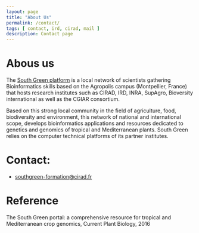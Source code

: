 ```yaml
---
layout: page
title: "About Us"
permalink: /contact/
tags: [ contact, ird, cirad, mail ]
description: Contact page
---
```


# Abous us
The [South Green platform](https://www.southgreen.fr/) is a local network of scientists gathering Bioinformatics skills based on the Agropolis campus (Montpellier, France) that hosts research institutes such as CIRAD, IRD, INRA, SupAgro, Bioversity international as well as the CGIAR consortium.

Based on this strong local community in the field of agriculture, food, biodiversity and environment, this network of national and international scope, develops bioinformatics applications and resources dedicated to genetics and genomics of tropical and Mediterranean plants. South Green relies on the computer technical platforms of its partner institutes.

# Contact:

* [southgreen-formation@cirad.fr](mailto:southgreen-formation@cirad.fr)

# Reference
The South Green portal: a comprehensive resource for tropical and Mediterranean crop genomics, Current Plant Biology, 2016

